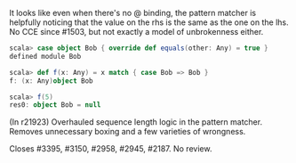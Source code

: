 It looks like even when there's no @ binding, the pattern matcher is helpfully noticing that the value on the rhs is the same as the one on the lhs.  No CCE since #1503, but not exactly a model of unbrokenness either.

```scala
scala> case object Bob { override def equals(other: Any) = true }
defined module Bob

scala> def f(x: Any) = x match { case Bob => Bob }
f: (x: Any)object Bob

scala> f(5)
res0: object Bob = null
```
(In r21923) Overhauled sequence length logic in the pattern matcher.  Removes
unnecessary boxing and a few varieties of wrongness.

Closes #3395, #3150, #2958, #2945, #2187.  No review.
